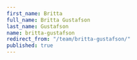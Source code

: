 ```yaml
---
first_name: Britta
full_name: Britta Gustafson
last_name: Gustafson
name: britta-gustafson
redirect_from: "/team/britta-gustafson/"
published: true
---
```


